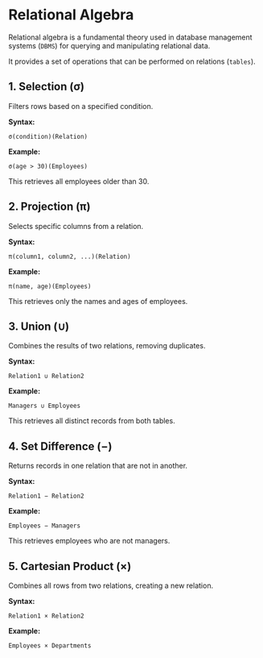 # Relational Algebra

Relational algebra is a fundamental theory used in database management systems (`DBMS`) for querying and manipulating relational data.

It provides a set of operations that can be performed on relations (`tables`).

## 1. Selection (σ)

Filters rows based on a specified condition.

**Syntax:**

```
σ(condition)(Relation)
```

**Example:**

```
σ(age > 30)(Employees)
```

This retrieves all employees older than 30.

## 2. Projection (π)

Selects specific columns from a relation.

**Syntax:**

```
π(column1, column2, ...)(Relation)
```

**Example:**

```
π(name, age)(Employees)
```

This retrieves only the names and ages of employees.

## 3. Union (∪)

Combines the results of two relations, removing duplicates.

**Syntax:**

```
Relation1 ∪ Relation2
```

**Example:**

```
Managers ∪ Employees
```

This retrieves all distinct records from both tables.

## 4. Set Difference (−)

Returns records in one relation that are not in another.

**Syntax:**

```
Relation1 − Relation2
```

**Example:**

```
Employees − Managers
```

This retrieves employees who are not managers.

## 5. Cartesian Product (×)

Combines all rows from two relations, creating a new relation.

**Syntax:**

```
Relation1 × Relation2
```

**Example:**

```
Employees × Departments
```
